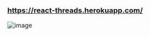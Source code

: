 ### https://react-threads.herokuapp.com/
![image](https://user-images.githubusercontent.com/52915355/139580279-ce984153-df28-4160-9ba2-c637fe392f94.png)
